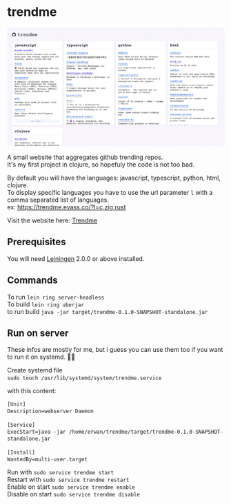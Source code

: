 # trendme
![Site screenshot](./screenshot.png)

A small website that aggregates github trending repos.  
It's my first project in clojure, so hopefuly the code is not too bad.  

By default you will have the languages: javascript, typescript, python, html, clojure.  
To display specific languages you have to use the url parameter `l` with a comma separated list of languages.  
ex: https://trendme.evass.co/?l=c,zig,rust  

Visit the website here: [Trendme](https://trendme.evass.co?t=javascript,typescript,html,css)

## Prerequisites

You will need [Leiningen](https://github.com/technomancy/leiningen) 2.0.0 or above installed.

## Commands

To run `lein ring server-headless`  
To build `lein ring uberjar`  
to run build `java -jar target/trendme-0.1.0-SNAPSHOT-standalone.jar`

## Run on server
These infos are mostly for me, but i guess you can use them too if you want to run it on systemd. 🤷‍♂️  

Create systemd file  
`sudo touch /usr/lib/systemd/system/trendme.service`

with this content:

```
[Unit]
Description=webserver Daemon

[Service]
ExecStart=java -jar /home/erwan/trendme/target/trendme-0.1.0-SNAPSHOT-standalone.jar

[Install]
WantedBy=multi-user.target
```

Run with `sudo service trendme start`  
Restart with `sudo service trendme restart`  
Enable on start `sudo service trendme enable`  
Disable on start `sudo service trendme disable`
